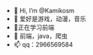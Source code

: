 - 👋 Hi, I’m @Kamikosm
- 👀 爱好是游戏，动漫，音乐
- 🌱正在学习前端
- 💞️ 前端，java，爬虫
- 📫 qq：2966569584

<!---
Kamikosm/Kamikosm is a ✨ special ✨ repository because its `README.md` (this file) appears on your GitHub profile.
You can click the Preview link to take a look at your changes.
--->
